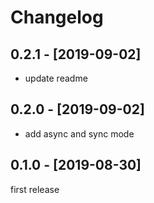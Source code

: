 # Changelog

## 0.2.1 - [2019-09-02]

- update readme

## 0.2.0 - [2019-09-02]

- add async and sync mode

## 0.1.0 - [2019-08-30]

first release
